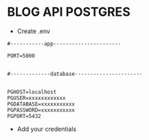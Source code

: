 # BLOG API POSTGRES

- Create .env

```
#-----------app----------------------

PORT=5000


#-------------database----------------------


PGHOST=localhost
PGUSER=xxxxxxxxxxxx
PGDATABASE=xxxxxxxxxxx
PGPASSWORD=xxxxxxxxxxx
PGPORT=5432

```

- Add your credentials
